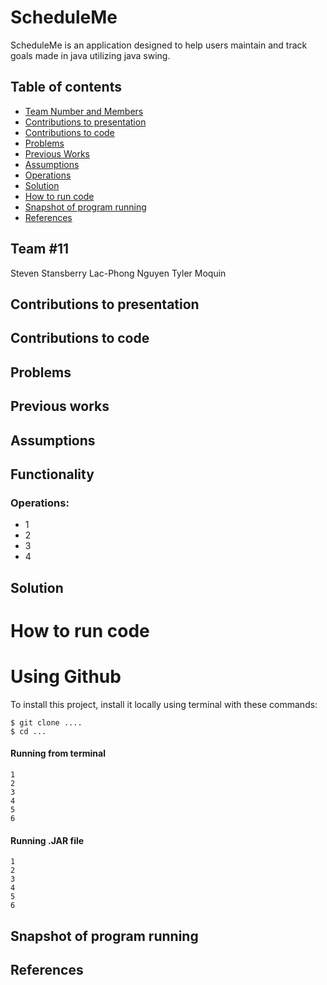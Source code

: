 # ScheduleMe
ScheduleMe is an application designed to help users maintain and track goals made in java utilizing java swing.
## Table of contents
* [Team Number and Members](#Team-#11)
* [Contributions to presentation](#Contributions-to-presentation)
* [Contributions to code](#Contributions-to-code)
* [Problems](#Problems)
* [Previous Works](#Previous-works)
* [Assumptions](#Assumptions)
* [Operations](#Operations)
* [Solution](#Solution)
* [How to run code](#How-to-run-code)
* [Snapshot of program running](#Snapshot-of-program-running)
* [References](#References)


## Team #11
Steven Stansberry
Lac-Phong Nguyen
Tyler Moquin

## Contributions to presentation



## Contributions to code


## Problems

## Previous works

## Assumptions

## Functionality


### Operations:
- 1
- 2
- 3
- 4

## Solution

# How to run code

# Using Github
To install this project, install it locally using terminal with these commands:

    $ git clone ....
    $ cd ...

#### Running from terminal
```
1
2
3
4
5
6
```
#### Running .JAR file
```
1
2
3
4
5
6
```



    


## Snapshot of program running

## References

